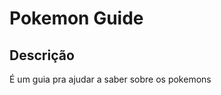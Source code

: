<h1>Pokemon Guide</h1>

<h2>Descrição</h2>
<p>   
   É um guia pra ajudar a saber sobre os pokemons
</p>
